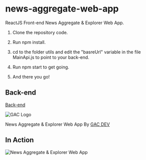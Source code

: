 # news-aggregate-web-app

ReactJS Front-end News Aggregate & Explorer Web App.

1. Clone the repository code.

2. Run npm install.

3. cd to the folder utils and edit the "basreUrl" variable in the file MainApi.js to point to your back-end.

4. Run npm start to get going.

5. And there you go!

## Back-end

[Back-end](https://github.com/affkoul/news-explorer-web-app)

![GAC Logo](https://geniusandcourage.com/favicon.ico)

News Aggregate & Explorer Web App By [GAC DEV](https://geniusandcourage.com)

## In Action

![News Aggregate & Explorer Web App](https://hlwsdtech.com:8081/images/news.png)
